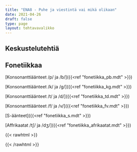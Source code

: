 ```yaml
---
title: "ENA8 - Puhe ja viestintä vai mikä olikaan"
date: 2021-04-26
draft: false
type: page
layout: tehtavavalikko
---
```


## Keskustelutehtiä



## Fonetiikkaa

[Konsonanttiäänteet /p/ ja /b/]({{<ref "fonetiikka_pb.mdt" >}})

[Konsonanttiäänteet /k/ ja /g/]({{<ref "fonetiikka_kg.mdt" >}})

[Konsonanttiäänteet /t/ ja /d/]({{<ref "fonetiikka_td.mdt" >}})

[Konsonanttiäänteet /f/ ja /v/]({{<ref "fonetiikka_fv.mdt" >}})

[S-äänteet]({{<ref "fonetiikka_s.mdt" >}})

[Affrikaatat /tʃ/ ja /dʒ/]({{<ref "fonetiikka_afrikaatat.mdt" >}})


{{< rawhtml >}}
<style>
#hello{
    background: url(/img/kansikuvat/kurssivalikot/ena8.jpg)
}

#hello h {
    font-size: 2.5em!important;
}
</style>
{{< /rawhtml >}}
